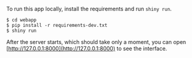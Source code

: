 To run this app locally, install the requirements and run `shiny run`.

```
$ cd webapp
$ pip install -r requirements-dev.txt
$ shiny run
```

After the server starts, which should take only a moment, you can open
[http://127.0.0.1:8000](http://127.0.0.1:8000) to see the interface.
